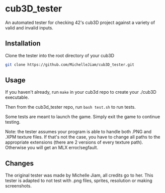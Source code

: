 # cub3D_tester
An automated tester for checking 42's cub3D project against a variety of valid and invalid inputs.

## Installation

Clone the tester into the root directory of your cub3D

```bash
git clone https://github.com/MichelleJiam/cub3D_tester.git
```

## Usage

If you haven't already, run ```make``` in your cub3d repo to create your ./cub3D executable.

Then from the cub3d_tester repo, run ```bash test.sh``` to run tests. 

Some tests are meant to launch the game. Simply exit the game to continue testing.

Note: the tester assumes your program is able to handle both .PNG and .XPM texture files. 
If that's not the case, you have to change all paths to the appropriate extensions (there are 2 versions of every texture path).
Otherwise you will get an MLX error/segfault.

## Changes

The original tester was made by Michelle Jiam, all credits go to her.
This tester is adapted to not test with .png files, sprites, resolution or making screenshots.
